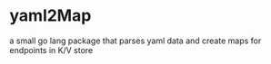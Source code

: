 # yaml2Map
a small go lang package that parses yaml data and create maps for endpoints in K/V store 
